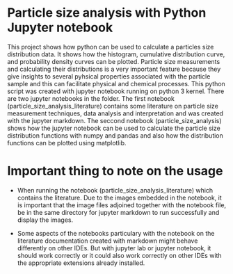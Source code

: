 # Particle size analysis with Python Jupyter notebook 
 
This project shows how python can be used to calculate a particles size distribution data. It shows how the histogram, cumulative distribution curve, and probability density curves can be plotted. Particle size measurements and calculating their distributions is a very important feature because they give insights to several pyhsical properties associated with the particle sample and this can facilitate physical and chemical processes. This python script was created with jupyter notebook running on python 3 kernel. There are two jupyter notebooks in the folder. The first notebook (particle_size_analysis_literature) contains some literature on particle size measurement techniques, data analysis and interpretation and was created with the jupyter markdown. The seccond notebook (particle_size_analysis) shows how the jupyter notebook can be used to calculate the particle size distribution functions with numpy and pandas and also how the distribution functions can be plotted using matplotlib.


# Important thing to note on the usage

- When running the notebook (particle_size_analysis_literature) which contains the literature. Due to the images embedded in the notebook, it is important that the image files adjoined together with the notebook file, be in the same directory for jupyter markdown to run successfully and display the images. 

- Some aspects of the notebooks particulary with the notebook on the literature documentation created with markdown might behave differently on other IDEs. But with jupyter lab or jupyter notebook, it should work correctly or it could also work correctly on other IDEs with the appropriate extensions already installed. 
